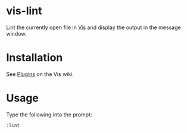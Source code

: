 # vis-lint

Lint the currently open file in [Vis](https://github.com/martanne/vis)
and display the output in the message window.

# Installation

See [Plugins](https://github.com/martanne/vis/wiki/Plugins) on the
Vis wiki.

# Usage
Type the following into the prompt:

	:lint
